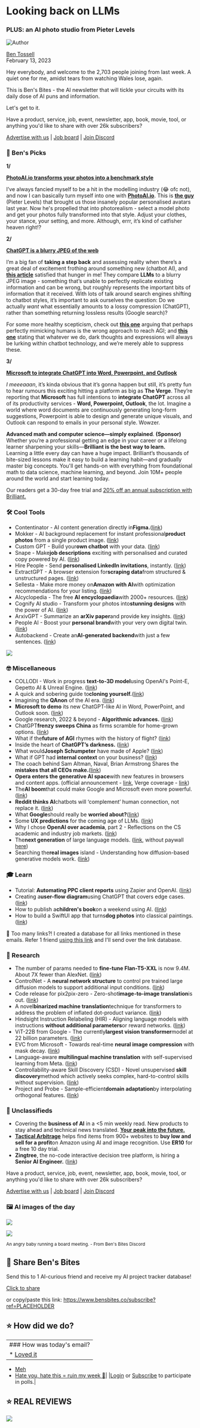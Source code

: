 # Looking back on LLMs

### PLUS: an AI photo studio from Pieter Levels

![Author](https://media.beehiiv.com/cdn-cgi/image/fit=scale-down,format=auto,onerror=redirect,quality=80/uploads/user/profile_picture/fc858b4d-39e3-4be1-abf4-2b55504e21a2/thumb_uJ4UYake_400x400.jpg)

[Ben Tossell](https://www.twitter.com/bentossell)\
February 13, 2023

Hey everybody, and welcome to the 2,703 people joining from last week. A quiet one for me, amidst tears from watching Wales lose, again.

This is Ben's Bites - the AI newsletter that will tickle your circuits with its daily dose of AI puns and information.

Let's get to it.

Have a product, service, job, event, newsletter, app, book, movie, tool, or anything you'd like to share with over 26k subscribers?

[Advertise with us](https://sponsor.bensbites.co/) | [Job board](https://gigs.bensbites.co/) | [Join Discord](https://discord.gg/qd92NKjDdE)

### 🤌 Ben's Picks

**1/**

**[PhotoAI.io transforms your photos into a benchmark style](https://photoai.io/)**

I’ve always fancied myself to be a hit in the modelling industry (😂 ofc not), and now I can basically turn myself into one with [**PhotoAI.io**](https://photoai.io/). This is [**the guy**](https://twitter.com/levelsio/status/1624118401043161089?s=20\&t=C6jxGzyRUiG_ygZHDZi7mQ) (Pieter Levels) that brought us those insanely popular personalised avatars last year. Now he's propelled that into photorealism - select a model photo and get your photos fully transformed into that style. Adjust your clothes, your stance, your setting, and more. Although, errr, it’s kind of catfisher heaven right!?

**2/**

[**ChatGPT is a blurry JPEG of the web**](https://www.newyorker.com/tech/annals-of-technology/chatgpt-is-a-blurry-jpeg-of-the-web)

I’m a big fan of **taking a step back** and assessing reality when there’s a great deal of excitement frothing around something new (chatbot AI), and [**this article**](https://www.newyorker.com/tech/annals-of-technology/chatgpt-is-a-blurry-jpeg-of-the-web) satisfied that hunger in me! They compare **LLMs** to a blurry JPEG image - something that’s unable to perfectly replicate existing information and can be wrong, but roughly represents the important bits of information that it received. With lots of talk around search engines shifting to chatbot styles, it’s important to ask ourselves the question: Do we actually *want* what essentially amounts to a lossy compression (ChatGPT), rather than something returning lossless results (Google search)?

For some more healthy scepticism, check out [**this one**](https://www.jonstokes.com/p/what-if-the-future-of-agi-rhymes) arguing that perhaps perfectly mimicking humans is the wrong approach to reach AGI; and [**this one**](https://garymarcus.substack.com/p/inside-the-heart-of-chatgpts-darkness) stating that whatever we do, dark thoughts and expressions will always be lurking within chatbot technology, and we’re merely able to suppress these.

**3/**

[**Microsoft to integrate ChatGPT into Word, Powerpoint, and Outlook**](https://www.theverge.com/2023/2/10/23593980/microsoft-bing-chatgpt-ai-teams-outlook-integration)

*I* *meeeaaan*, it’s kinda obvious that it’s gonna happen but still, it’s pretty fun to hear rumours this exciting hitting a platform as big as **The Verge**. They’re reporting that **Microsoft** has full intentions to **integrate ChatGPT** across all of its productivity services - **Word, Powerpoint, Outlook**, the lot. Imagine a world where word documents are continuously generating long-form suggestions, Powerpoint is able to design and generate unique visuals, and Outlook can respond to emails in your personal style. Wowzer.

**Advanced math and computer science—simply explained**. **(Sponsor)**\
Whether you’re a professional getting an edge in your career or a lifelong learner sharpening your skills—**Brilliant is the best way to learn.**\
Learning a little every day can have a huge impact. Brilliant’s thousands of bite-sized lessons make it easy to build a learning habit—and gradually master big concepts. You'll get hands-on with everything from foundational math to data science, machine learning, and beyond. Join 10M+ people around the world and start learning today.

Our readers get a 30-day free trial and [20% off an annual subscription with Brilliant.](https://brilliant.org/?utm_medium=sponsor\&utm_source=newsletter\&utm_campaign=bensbites_0123)

### 🛠️ Cool Tools

- Contentinator - AI content generation directly in**Figma.**([link](https://www.figma.com/community/plugin/1184099018479632867/Contentinator))
- Mokker - AI background replacement for instant professional**product photos** from a single product image. ([link](https://mokker.ai/))
- Custom GPT - Build your**own chatbot** with your data. ([link](https://customgpt.ai/))
- Snape - Make**job descriptions** exciting with personalised and curated copy powered by AI. ([link](https://snape.springworks.in/))
- Hire People - Send **personalised LinkedIn invitations**, instantly. ([link](https://www.hirepeople.com/))
- ExtractGPT - A browser extension for**scraping data**from structured & unstructured pages. ([link](https://airtable.com/shruPamX8OWa5tqdp))
- Sellesta - Make more money on**Amazon with AI**with optimization recommendations for your listing. ([link](https://sellesta.ai/))
- AIcyclopedia - The free **AI encyclopaedia**with 2000+ resources. ([link](https://www.aicyclopedia.com/))
- Cognify AI studio - Transform your photos into**stunning designs** with the power of AI. ([link](https://cognifystudio.com/))
- ArxivGPT - Summarize an **arXiv paper**and provide key insights. ([link](https://chrome.google.com/webstore/detail/arxivgpt/fbbfpcjhnnklhmncjickdipdlhoddjoh?hl=en\&authuser=0))
- People AI - Boost your **personal brand**with your very own digital twin. ([link](https://peopleai.app/))
- Autobackend - Create an**AI-generated backend**with just a few sentences. ([link](https://www.autobackend.dev/))

![](https://media.beehiiv.com/cdn-cgi/image/fit=scale-down,format=auto,onerror=redirect,quality=80/uploads/asset/file/81e556c1-4f27-4696-8572-967eebb9597e/image.png)

### 🤓 Miscellaneous

- COLLODI - Work in progress **text-to-3D model**using OpenAI's Point-E, Gepetto AI & Unreal Engine. ([link](https://80.lv/articles/generating-text-to-3d-models-using-openai-s-point-e-gepetto-ai-unreal-engine/))
- A quick and sobering guide to**cloning yourself.**([link](https://oneusefulthing.substack.com/p/a-quick-and-sobering-guide-to-cloning))
- Imagining the **QAnon** of the AI era. ([link](https://www.garbageday.email/p/imagining-the-qanon-of-the-ai-era))
- **Microsoft to demo** its new ChatGPT-like AI in Word, PowerPoint, and Outlook soon. ([link](https://www.theverge.com/2023/2/10/23593980/microsoft-bing-chatgpt-ai-teams-outlook-integration))
- Google research, 2022 & beyond - **Algorithmic advances.** ([link](https://ai.googleblog.com/2023/02/google-research-2022-beyond-algorithmic.html?m=1))
- ChatGPT**frenzy sweeps China** as firms scramble for home-grown options. ([link](https://www.reuters.com/technology/chatgpt-frenzy-sweeps-china-firms-scramble-home-grown-options-2023-02-10/))
- What if the**future of AGI** rhymes with the history of flight? ([link](https://www.jonstokes.com/p/what-if-the-future-of-agi-rhymes))
- Inside the heart of **ChatGPT’s darkness.** ([link](https://garymarcus.substack.com/p/inside-the-heart-of-chatgpts-darkness))
- What would**Joseph Schumpeter** have made of Apple? ([link](https://www.economist.com/business/2023/02/09/what-would-joseph-schumpeter-have-made-of-apple))
- What if GPT had **internal context** on your business? ([link](https://twitter.com/replit/status/1624433919843094534?s=12\&t=RReFtORiyR2KW0_lHYOlzw))
- The coach behind Sam Altman, Naval, Brian Armstrong Shares the **mistakes that all CEOs make.**([link](https://www.youtube.com/watch?app=desktop\&v=G-rbS-prQwg))
- **Opera enters the generative AI space**with new features in browsers and content apps. (official announcement - [link](https://blogs.opera.com/news/2023/02/opera-aigc-integration/), Verge coverage - [link](https://www.theverge.com/2023/2/11/23595784/opera-browser-chatgpt-sidebar-ai))
- The**AI boom**that could make Google and Microsoft even more powerful. ([link](https://www.wsj.com/articles/the-ai-boom-that-could-make-google-and-microsoft-even-more-powerful-9c5dd2a6))
- **Reddit thinks AI**chatbots will ‘complement’ human connection, not replace it. ([link](https://www.theverge.com/2023/2/10/23594786/reddit-bing-chatgpt-ai-google-search-bard))
- What **Google**should really be **worried about?**([link](https://garymarcus.substack.com/p/what-google-should-really-be-worried))
- Some **UX predictions** for the coming age of LLMs. ([link](https://twitter.com/amasad/status/1624828377264955392?s=12\&t=Ri7hVzcm8oOV7T9OuLQTXw))
- Why I chose **OpenAI over academia**, part 2 - Reflections on the CS academic and industry job markets. ([link](https://rowanzellers.com/blog/rowan-job-search2/))
- The**next generation** of large language models. ([link](https://www.forbes.com/sites/robtoews/2023/02/07/the-next-generation-of-large-language-models/), without paywall [here](https://archive.vn/WFZnG))
- Searching the**real images** island - Understanding how diffusion-based generative models work. ([link](https://artste.github.io/blog/posts/real-images-island/))

### 🎓 Learn

- Tutorial: **Automating PPC client reports** using Zapier and OpenAI. ([link](https://www.betterquestions.co/how-to-automating-ppc-client-reports-using-zapier-and-openai/))
- Creating a**user-flow diagram**using ChatGPT that covers edge cases. ([link](https://timkolke.medium.com/creating-a-user-flow-diagram-using-chatgpt-that-covers-edge-cases-65b419a58a63))
- How to publish a**children's book**on a weekend using AI. ([link](https://youtu.be/A-o44gzEuxU))
- How to build a SwiftUI app that turns**dog photos** into classical paintings. ([link](https://twitter.com/toddham/status/1624056533553119233))

👋 Too many links?! I created a database for all links mentioned in these emails. Refer 1 friend [using this link](https://www.bensbites.co/subscribe?ref=PLACEHOLDER) and I'll send over the link database.

### 🔬 Research

- The number of params needed to **fine-tune Flan-T5-XXL** is now 9.4M. About 7X fewer than AlexNet. ([link](https://huggingface.co/blog/peft))
- ControlNet - A **neural network structure** to control pre trained large diffusion models to support additional input conditions. ([link](https://github.com/lllyasviel/ControlNet))
- Code release for pix2pix-zero - Zero-shot**image-to-image translation**is out. ([link](https://github.com/pix2pixzero/pix2pix-zero))
- A novel**binarized machine translation**technique for transformers to address the problem of inflated dot-product variance. ([link](https://arxiv.org/abs/2302.04907))
- Hindsight Instruction Relabeling (HIR) - Aligning language models with instructions **without additional parameters**or reward networks. ([link](https://arxiv.org/abs/2302.05206))
- ViT-22B from Google - The currently**largest vision transformer**model at 22 billion parameters. ([link](http://arxiv.org/abs/2302.05442))
- EVC from Microsoft - Towards real-time **neural image compression** with mask decay. ([link](http://arxiv.org/abs/2302.05071))
- Language-aware **multilingual machine translation** with self-supervised learning from Meta. ([link](https://arxiv.org/abs/2302.05008))
- Controllability-aware Skill Discovery (CSD) - Novel unsupervised **skill discovery**method which actively seeks complex, hard-to-control skills without supervision. ([link](https://arxiv.org/abs/2302.05103))
- Project and Probe - Sample-efficient**domain adaptation**by interpolating orthogonal features. ([link](https://arxiv.org/abs/2302.05441))

### 📰 Unclassifieds

- Covering the **business of AI** in a <5 min weekly read. New products to stay ahead and technical news translated. [**Your peak into the future.**](https://www.builtwithai.co/?utm_source=bens-bites)
- **[Tactical Arbitrage](https://tools.entreresource.com/bens-bytes)** helps find items from 900+ websites to **buy low and sell for a profit**on Amazon using AI and image recognition. Use **ER10** for a free 10 day trial.
- **Zingtree**, the no-code interactive decision tree platform, is hiring a **Senior AI Engineer.** ([link](https://gigs.bensbites.co/jobs/sr-ai-engineer-23805e72))

Have a product, service, job, event, newsletter, app, book, movie, tool, or anything you'd like to share with over 26k subscribers?

[Advertise with us](https://sponsor.bensbites.co/) | [Job board](https://gigs.bensbites.co/) | [Join Discord](https://discord.gg/qd92NKjDdE)

### 🖼 AI images of the day

![](https://media.beehiiv.com/cdn-cgi/image/fit=scale-down,format=auto,onerror=redirect,quality=80/uploads/asset/file/086fcada-a7c6-4834-838b-0c7794d1b30c/h8kcpkayf8ha1.png)

![](https://media.beehiiv.com/cdn-cgi/image/fit=scale-down,format=auto,onerror=redirect,quality=80/uploads/asset/file/72be0199-eb6d-4092-a603-01509e0ff3eb/image.png)

<small>An angry baby running a board meeting. - From Ben's Bites Discord</small>

## 🤗 Share Ben's Bites

Send this to 1 AI-curious friend and receive my AI project tracker database!

[Click to share](https://www.bensbites.co/subscribe?ref=PLACEHOLDER)

or copy/paste this link: https://www.bensbites.co/subscribe?ref=PLACEHOLDER

## ⭐️ How did we do?

||
|:---|
|### How was today's email?|
|\* [Loved it](https://www.bensbites.co/login)

- [Meh](https://www.bensbites.co/login)
- [Hate you, hate this = ruin my week 🥹](https://www.bensbites.co/login)|
  |[Login](https://www.bensbites.co/login) or [Subscribe](https://www.bensbites.co/subscribe) to participate in polls.|

## ⭐️ REAL REVIEWS

![](https://media.beehiiv.com/cdn-cgi/image/fit=scale-down,format=auto,onerror=redirect,quality=80/uploads/asset/file/c8a91ecd-5477-493e-bb9d-9ed8f04bde24/Screenshot_2022-12-13_at_14.55.58.png)
